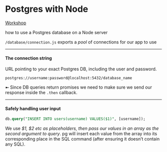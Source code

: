 # Postgres with Node

[Workshop](https://learn.foundersandcoders.com/workshops/node-postgres/)

how to use a Postgres database on a Node server

`/database/connection.js`
exports a _pool_ of connections for our app to use

---

#### The connection string

URL pointing to your exact Postgres DB, including the user and password.

```
postgres://username:password@localhost:5432/database_name
```

➼ Since DB queries return promises we need to make sure we send our response inside the `.then` callback.

---

#### Safely handling user input

```sql
db.query("INSERT INTO users(username) VALUES($1)", [username]);
```

We use _$1, $2 etc as placeholders, then pass our values in an array as the second argument to query_. pg will insert each value from the array into its corresponding place in the SQL command (after ensuring it doesn’t contain any SQL).
